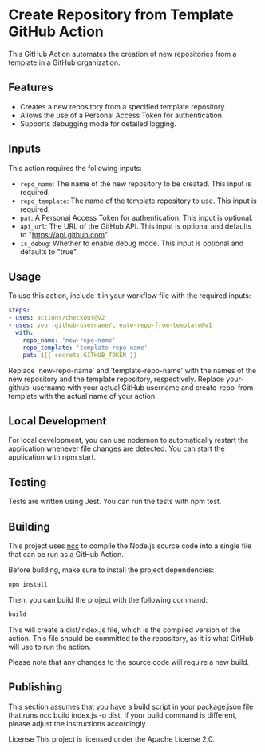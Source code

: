 # Create Repository from Template GitHub Action

This GitHub Action automates the creation of new repositories from a template in a GitHub organization.

## Features

- Creates a new repository from a specified template repository.
- Allows the use of a Personal Access Token for authentication.
- Supports debugging mode for detailed logging.

## Inputs

This action requires the following inputs:

- `repo_name`: The name of the new repository to be created. This input is required.
- `repo_template`: The name of the template repository to use. This input is required.
- `pat`: A Personal Access Token for authentication. This input is optional.
- `api_url`: The URL of the GitHub API. This input is optional and defaults to "https://api.github.com".
- `is_debug`: Whether to enable debug mode. This input is optional and defaults to "true".

## Usage

To use this action, include it in your workflow file with the required inputs:

```yaml
steps:
- uses: actions/checkout@v2
- uses: your-github-username/create-repo-from-template@v1
  with:
    repo_name: 'new-repo-name'
    repo_template: 'template-repo-name'
    pat: ${{ secrets.GITHUB_TOKEN }}
```

Replace 'new-repo-name' and 'template-repo-name' with the names of the new repository and the template repository, respectively. Replace your-github-username with your actual GitHub username and create-repo-from-template with the actual name of your action.

## Local Development

For local development, you can use nodemon to automatically restart the application whenever file changes are detected. You can start the application with npm start.

## Testing

Tests are written using Jest. You can run the tests with npm test.

## Building

This project uses [ncc](https://github.com/vercel/ncc) to compile the Node.js source code into a single file that can be run as a GitHub Action.

Before building, make sure to install the project dependencies:

```bash
npm install
```

Then, you can build the project with the following command:

```bash
build
```

This will create a dist/index.js file, which is the compiled version of the action. This file should be committed to the repository, as it is what GitHub will use to run the action.

Please note that any changes to the source code will require a new build.

## Publishing

This section assumes that you have a build script in your package.json file that runs ncc build index.js -o dist. If your build command is different, please adjust the instructions accordingly.

License
This project is licensed under the Apache License 2.0.

